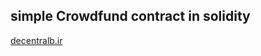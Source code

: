 <h2> simple Crowdfund contract in solidity </h2>

<a href="www.decentralab.ir"> decentralb.ir </a>

